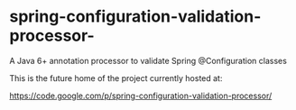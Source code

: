 spring-configuration-validation-processor-
===========================================

A Java 6+ annotation processor to validate Spring @Configuration classes 

This is the future home of the project currently hosted at: 

https://code.google.com/p/spring-configuration-validation-processor/
